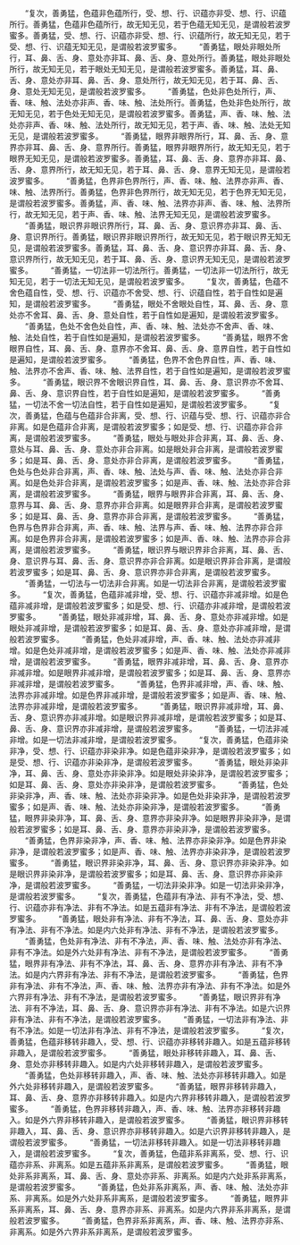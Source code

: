 <!-- { "loadSidebar": true } -->
　　“复次，善勇猛，色蕴非色蕴所行，受、想、行、识蕴亦非受、想、行、识蕴所行。善勇猛，色蕴非色蕴所行，故无知无见，若于色蕴无知无见，是谓般若波罗蜜多。善勇猛，受、想、行、识蕴亦非受、想、行、识蕴所行，故无知无见，若于受、想、行、识蕴无知无见，是谓般若波罗蜜多。
　　“善勇猛，眼处非眼处所行，耳、鼻、舌、身、意处亦非耳、鼻、舌、身、意处所行。善勇猛，眼处非眼处所行，故无知无见，若于眼处无知无见，是谓般若波罗蜜多。善勇猛，耳、鼻、舌、身、意处亦非耳、鼻、舌、身、意处所行，故无知无见，若于耳、鼻、舌、身、意处无知无见，是谓般若波罗蜜多。
　　“善勇猛，色处非色处所行，声、香、味、触、法处亦非声、香、味、触、法处所行。善勇猛，色处非色处所行，故无知无见，若于色处无知无见，是谓般若波罗蜜多。善勇猛，声、香、味、触、法处亦非声、香、味、触、法处所行，故无知无见，若于声、香、味、触、法处无知无见，是谓般若波罗蜜多。
　　“善勇猛，眼界非眼界所行，耳、鼻、舌、身、意界亦非耳、鼻、舌、身、意界所行。善勇猛，眼界非眼界所行，故无知无见，若于眼界无知无见，是谓般若波罗蜜多。善勇猛，耳、鼻、舌、身、意界亦非耳、鼻、舌、身、意界所行，故无知无见，若于耳、鼻、舌、身、意界无知无见，是谓般若波罗蜜多。
　　“善勇猛，色界非色界所行，声、香、味、触、法界亦非声、香、味、触、法界所行。善勇猛，色界非色界所行，故无知无见，若于色界无知无见，是谓般若波罗蜜多。善勇猛，声、香、味、触、法界亦非声、香、味、触、法界所行，故无知无见，若于声、香、味、触、法界无知无见，是谓般若波罗蜜多。
　　“善勇猛，眼识界非眼识界所行，耳、鼻、舌、身、意识界亦非耳、鼻、舌、身、意识界所行。善勇猛，眼识界非眼识界所行，故无知无见，若于眼识界无知无见，是谓般若波罗蜜多。善勇猛，耳、鼻、舌、身、意识界亦非耳、鼻、舌、身、意识界所行，故无知无见，若于耳、鼻、舌、身、意识界无知无见，是谓般若波罗蜜多。
　　“善勇猛，一切法非一切法所行。善勇猛，一切法非一切法所行，故无知无见，若于一切法无知无见，是谓般若波罗蜜多。
　　“复次，善勇猛，色蕴不舍色蕴自性，受、想、行、识蕴亦不舍受、想、行、识蕴自性，若于自性如是遍知，是谓般若波罗蜜多。
　　“善勇猛，眼处不舍眼处自性，耳、鼻、舌、身、意处亦不舍耳、鼻、舌、身、意处自性，若于自性如是遍知，是谓般若波罗蜜多。
　　“善勇猛，色处不舍色处自性，声、香、味、触、法处亦不舍声、香、味、触、法处自性，若于自性如是遍知，是谓般若波罗蜜多。
　　“善勇猛，眼界不舍眼界自性，耳、鼻、舌、身、意界亦不舍耳、鼻、舌、身、意界自性，若于自性如是遍知，是谓般若波罗蜜多。
　　“善勇猛，色界不舍色界自性，声、香、味、触、法界亦不舍声、香、味、触、法界自性，若于自性如是遍知，是谓般若波罗蜜多。
　　“善勇猛，眼识界不舍眼识界自性，耳、鼻、舌、身、意识界亦不舍耳、鼻、舌、身、意识界自性，若于自性如是遍知，是谓般若波罗蜜多。
　　“善勇猛，一切法不舍一切法自性，若于自性如是遍知，是谓般若波罗蜜多。
　　“复次，善勇猛，色蕴与色蕴非合非离，受、想、行、识蕴与受、想、行、识蕴亦非合非离。如是色蕴非合非离，是谓般若波罗蜜多；如是受、想、行、识蕴亦非合非离，是谓般若波罗蜜多。
　　“善勇猛，眼处与眼处非合非离，耳、鼻、舌、身、意处与耳、鼻、舌、身、意处亦非合非离。如是眼处非合非离，是谓般若波罗蜜多；如是耳、鼻、舌、身、意处亦非合非离，是谓般若波罗蜜多。
　　“善勇猛，色处与色处非合非离，声、香、味、触、法处与声、香、味、触、法处亦非合非离。如是色处非合非离，是谓般若波罗蜜多；如是声、香、味、触、法处亦非合非离，是谓般若波罗蜜多。
　　“善勇猛，眼界与眼界非合非离，耳、鼻、舌、身、意界与耳、鼻、舌、身、意界亦非合非离。如是眼界非合非离，是谓般若波罗蜜多；如是耳、鼻、舌、身、意界亦非合非离，是谓般若波罗蜜多。
　　“善勇猛，色界与色界非合非离，声、香、味、触、法界与声、香、味、触、法界亦非合非离。如是色界非合非离，是谓般若波罗蜜多；如是声、香、味、触、法界亦非合非离，是谓般若波罗蜜多。
　　“善勇猛，眼识界与眼识界非合非离，耳、鼻、舌、身、意识界与耳、鼻、舌、身、意识界亦非合非离。如是眼识界非合非离，是谓般若波罗蜜多；如是耳、鼻、舌、身、意识界亦非合非离，是谓般若波罗蜜多。
　　“善勇猛，一切法与一切法非合非离。如是一切法非合非离，是谓般若波罗蜜多。
　　“复次，善勇猛，色蕴非减非增，受、想、行、识蕴亦非减非增。如是色蕴非减非增，是谓般若波罗蜜多；如是受、想、行、识蕴亦非减非增，是谓般若波罗蜜多。
　　“善勇猛，眼处非减非增，耳、鼻、舌、身、意处亦非减非增。如是眼处非减非增，是谓般若波罗蜜多；如是耳、鼻、舌、身、意处亦非减非增，是谓般若波罗蜜多。
　　“善勇猛，色处非减非增，声、香、味、触、法处亦非减非增。如是色处非减非增，是谓般若波罗蜜多；如是声、香、味、触、法处亦非减非增，是谓般若波罗蜜多。
　　“善勇猛，眼界非减非增，耳、鼻、舌、身、意界亦非减非增。如是眼界非减非增，是谓般若波罗蜜多；如是耳、鼻、舌、身、意界亦非减非增，是谓般若波罗蜜多。
　　“善勇猛，色界非减非增，声、香、味、触、法界亦非减非增。如是色界非减非增，是谓般若波罗蜜多；如是声、香、味、触、法界亦非减非增，是谓般若波罗蜜多。
　　“善勇猛，眼识界非减非增，耳、鼻、舌、身、意识界亦非减非增。如是眼识界非减非增，是谓般若波罗蜜多；如是耳、鼻、舌、身、意识界亦非减非增，是谓般若波罗蜜多。
　　“善勇猛，一切法非减非增。如是一切法非减非增，是谓般若波罗蜜多。
　　“复次，善勇猛，色蕴非染非净，受、想、行、识蕴亦非染非净。如是色蕴非染非净，是谓般若波罗蜜多；如是受、想、行、识蕴亦非染非净，是谓般若波罗蜜多。
　　“善勇猛，眼处非染非净，耳、鼻、舌、身、意处亦非染非净。如是眼处非染非净，是谓般若波罗蜜多；如是耳、鼻、舌、身、意处亦非染非净，是谓般若波罗蜜多。
　　“善勇猛，色处非染非净，声、香、味、触、法处亦非染非净。如是色处非染非净，是谓般若波罗蜜多；如是声、香、味、触、法处亦非染非净，是谓般若波罗蜜多。
　　“善勇猛，眼界非染非净，耳、鼻、舌、身、意界亦非染非净。如是眼界非染非净，是谓般若波罗蜜多；如是耳、鼻、舌、身、意界亦非染非净，是谓般若波罗蜜多。
　　“善勇猛，色界非染非净，声、香、味、触、法界亦非染非净。如是色界非染非净，是谓般若波罗蜜多；如是声、香、味、触、法界亦非染非净，是谓般若波罗蜜多。
　　“善勇猛，眼识界非染非净，耳、鼻、舌、身、意识界亦非染非净。如是眼识界非染非净，是谓般若波罗蜜多；如是耳、鼻、舌、身、意识界亦非染非净，是谓般若波罗蜜多。
　　“善勇猛，一切法非染非净。如是一切法非染非净，是谓般若波罗蜜多。
　　“复次，善勇猛，色蕴非有净法、非有不净法，受、想、行、识蕴亦非有净法、非有不净法。如是五蕴非有净法、非有不净法，是谓般若波罗蜜多。
　　“善勇猛，眼处非有净法、非有不净法，耳、鼻、舌、身、意处亦非有净法、非有不净法。如是内六处非有净法、非有不净法，是谓般若波罗蜜多。
　　“善勇猛，色处非有净法、非有不净法，声、香、味、触、法处亦非有净法、非有不净法。如是外六处非有净法、非有不净法，是谓般若波罗蜜多。
　　“善勇猛，眼界非有净法、非有不净法，耳、鼻、舌、身、意界亦非有净法、非有不净法。如是内六界非有净法、非有不净法，是谓般若波罗蜜多。
　　“善勇猛，色界非有净法、非有不净法，声、香、味、触、法界亦非有净法、非有不净法。如是外六界非有净法、非有不净法，是谓般若波罗蜜多。
　　“善勇猛，眼识界非有净法、非有不净法，耳、鼻、舌、身、意识界亦非有净法、非有不净法。如是六识界非有净法、非有不净法，是谓般若波罗蜜多。
　　“善勇猛，一切法非有净法、非有不净法。如是一切法非有净法、非有不净法，是谓般若波罗蜜多。
　　“复次，善勇猛，色蕴非移转非趣入，受、想、行、识蕴亦非移转非趣入。如是五蕴非移转非趣入，是谓般若波罗蜜多。
　　“善勇猛，眼处非移转非趣入，耳、鼻、舌、身、意处亦非移转非趣入。如是内六处非移转非趣入，是谓般若波罗蜜多。
　　“善勇猛，色处非移转非趣入，声、香、味、触、法处亦非移转非趣入。如是外六处非移转非趣入，是谓般若波罗蜜多。
　　“善勇猛，眼界非移转非趣入，耳、鼻、舌、身、意界亦非移转非趣入。如是内六界非移转非趣入，是谓般若波罗蜜多。
　　“善勇猛，色界非移转非趣入，声、香、味、触、法界亦非移转非趣入。如是外六界非移转非趣入，是谓般若波罗蜜多。
　　“善勇猛，眼识界非移转非趣入，耳、鼻、舌、身、意识界亦非移转非趣入。如是六识界非移转非趣入，是谓般若波罗蜜多。
　　“善勇猛，一切法非移转非趣入。如是一切法非移转非趣入，是谓般若波罗蜜多。
　　“复次，善勇猛，色蕴非系非离系，受、想、行、识蕴亦非系、非离系。如是五蕴非系非离系，是谓般若波罗蜜多。
　　“善勇猛，眼处非系非离系，耳、鼻、舌、身、意处亦非系、非离系。如是内六处非系非离系，是谓般若波罗蜜多。
　　“善勇猛，色处非系非离系，声、香、味、触、法处亦非系、非离系。如是外六处非系非离系，是谓般若波罗蜜多。
　　“善勇猛，眼界非系非离系，耳、鼻、舌、身、意界亦非系、非离系。如是内六界非系非离系，是谓般若波罗蜜多。
　　“善勇猛，色界非系非离系，声、香、味、触、法界亦非系、非离系。如是外六界非系非离系，是谓般若波罗蜜多。
